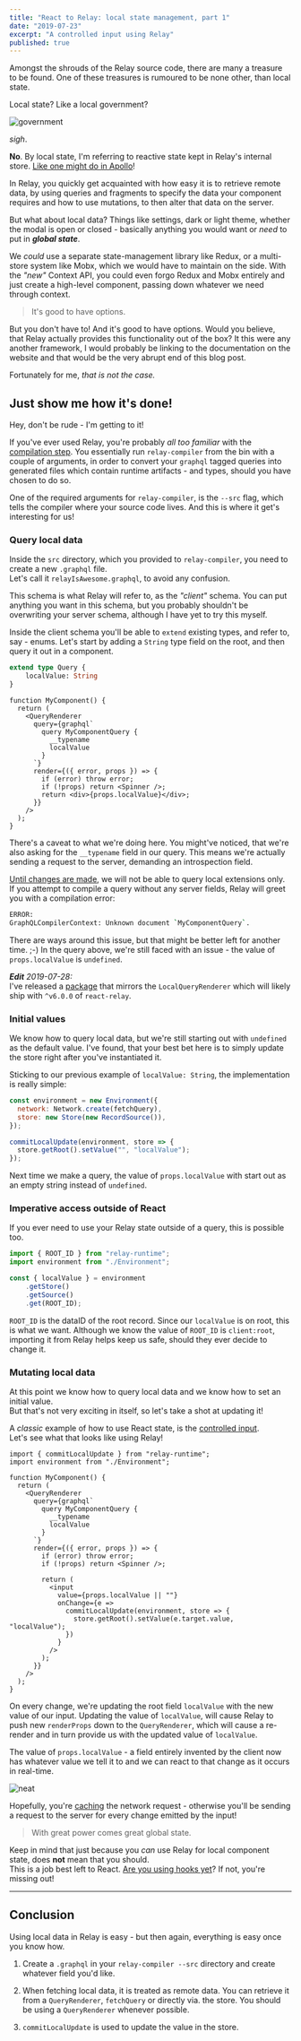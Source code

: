 ```yaml
---
title: "React to Relay: local state management, part 1"
date: "2019-07-23"
excerpt: "A controlled input using Relay"
published: true
---
```


Amongst the shrouds of the Relay source code, there are many a treasure to be found.
One of these treasures is rumoured to be none other, than local state.

Local state? Like a local government?

![government](https://miro.medium.com/max/1400/0*RFsq01F0sIPT4xPe)

*sigh*.

**No**. By local state, I'm referring to reactive state kept in Relay's internal store. [Like one might do in Apollo](https://www.apollographql.com/docs/react/essentials/local-state/)!

In Relay, you quickly get acquainted with how easy it is to retrieve remote data, by using queries and fragments to specify the data your component requires and how to use mutations, to then alter that data on the server.

But what about local data? Things like settings, dark or light theme, whether the modal is open or closed - basically anything you would want or *need* to put in ***global state***.

We *could* use a separate state-management library like Redux, or a multi-store system like Mobx, which we would have to maintain on the side. With the *"new"* Context API, you could even forgo Redux and Mobx entirely and just create a high-level component, passing down whatever we need through context.

> It's good to have options.

But you don't have to! And it's good to have options.
Would you believe, that Relay actually provides this functionality out of the box? It this were any another framework, I would probably be linking to the documentation on the website and that would be the very abrupt end of this blog post.

Fortunately for me, *that is not the case.*

## Just show me how it's done!

Hey, don't be rude - I'm getting to it!

If you've ever used Relay, you're probably *all too familiar* with the [compilation step](https://relay.dev/docs/en/graphql-in-relay.html#relay-compiler).
You essentially run `relay-compiler` from the bin with a couple of arguments, in order to convert your `graphql` tagged queries into generated files which contain runtime artifacts - and types, should you have chosen to do so.

One of the required arguments for `relay-compiler`, is the `--src` flag, which tells the compiler where your source code lives.
And this is where it get's interesting for us!

### Query local data

Inside the `src` directory, which you provided to `relay-compiler`, you need to create a new `.graphql` file.  
Let's call it `relayIsAwesome.graphql`, to avoid any confusion.

This schema is what Relay will refer to, as the *"client"* schema. You can put anything you want in this schema, but you probably shouldn't be overwriting your server schema, although I have yet to try this myself.

Inside the client schema you'll be able to `extend` existing types, and refer to, say - enums.
Let's start by adding a `String` type field on the root, and then query it out in a component.

```graphql
extend type Query {
	localValue: String
}
```

```jsx{6}
function MyComponent() {
  return (
    <QueryRenderer
      query={graphql`
        query MyComponentQuery {
          __typename
          localValue
        }
      `}
      render={({ error, props }) => {
        if (error) throw error;
        if (!props) return <Spinner />;
        return <div>{props.localValue}</div>;
      }}
    />
  );
}
```

There's a caveat to what we're doing here. You might've noticed, that we're also asking for the `__typename` field in our query. This means we're actually sending a request to the server, demanding an introspection field.

[Until changes are made](https://github.com/facebook/relay/issues/2471), we will not be able to query local extensions only. If you attempt to compile a query without any server fields, Relay will greet you with a compilation error:
```bash
ERROR:
GraphQLCompilerContext: Unknown document `MyComponentQuery`.
```

There are ways around this issue, but that might be better left for another time. ;-)
In the query above, we're still faced with an issue - the value of `props.localValue` is `undefined`.

***Edit*** *2019-07-28:*  
I've released a [package](https://github.com/babangsund/react-relay-local-query-renderer) that mirrors the `LocalQueryRenderer` which will likely ship with `^v6.0.0` of `react-relay`.

### Initial values

We know how to query local data, but we're still starting out with `undefined` as the default value.
I've found, that your best bet here is to simply update the store right after you've instantiated it.

Sticking to our previous example of `localValue: String`, the implementation is really simple:

```javascript
const environment = new Environment({
  network: Network.create(fetchQuery),
  store: new Store(new RecordSource()),
});

commitLocalUpdate(environment, store => {
  store.getRoot().setValue("", "localValue");
});
```

Next time we make a query, the value of `props.localValue` with start out as an empty string instead of `undefined`.

### Imperative access outside of React

If you ever need to use your Relay state outside of a query, this is possible too.

```javascript
import { ROOT_ID } from "relay-runtime";
import environment from "./Environment";

const { localValue } = environment
	.getStore()
	.getSource()
	.get(ROOT_ID);
```

`ROOT_ID` is the dataID of the root record. Since our `localValue` is on root, this is what we want.
Although we know the value of `ROOT_ID` is `client:root`, importing it from Relay helps keep us safe, should they ever decide to change it.

### Mutating local data

At this point we know how to query local data and we know how to set an initial value.  
But that's not very exciting in itself, so let's take a shot at updating it!

A *classic* example of how to use React state, is the [controlled input](https://reactjs.org/docs/forms.html).  
Let's see what that looks like using Relay!

```jsx{1,20-24}
import { commitLocalUpdate } from "relay-runtime";
import environment from "./Environment";

function MyComponent() {
  return (
    <QueryRenderer
      query={graphql`
        query MyComponentQuery {
          __typename
          localValue
        }
      `}
      render={({ error, props }) => {
        if (error) throw error;
        if (!props) return <Spinner />;

        return (
          <input
            value={props.localValue || ""}
            onChange={e =>
              commitLocalUpdate(environment, store => {
                store.getRoot().setValue(e.target.value, "localValue");
              })
            }
          />
        );
      }}
    />
  );
}
```

On every change, we're updating the root field `localValue` with the new value of our input.
Updating the value of `localValue`, will cause Relay to push new `renderProps` down to the `QueryRenderer`, which will cause a re-render and in turn provide us with the updated value of `localValue`.

The value of `props.localValue` - a field entirely invented by the client now has whatever value we tell it to and we can react to that change as it occurs in real-time.

![neat](https://media.giphy.com/media/8vtm3YCdxtUvjTn0U3/giphy.gif)

Hopefully, you're [caching](https://relay.dev/docs/en/network-layer#caching) the network request - otherwise you'll be sending a request to the server for every change emitted by the input!

> With great power comes great global state.

Keep in mind that just because you *can* use Relay for local component state, does **not** mean that you should.  
This is a job best left to React. [Are you using hooks yet](https://reactjs.org/docs/hooks-intro.html)? If not, you're missing out!

---

## Conclusion

Using local data in Relay is easy - but then again, everything is easy once you know how.

1. Create a `.graphql` in your `relay-compiler --src` directory and create whatever field you'd like.

2. When fetching local data, it is treated as remote data. You can retrieve it from a `QueryRenderer`, `fetchQuery` or directly via. the store.  You should be using a `QueryRenderer` whenever possible.

3. `commitLocalUpdate` is used to update the value in the store.
